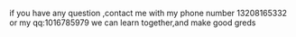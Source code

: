 if you have any question ,contact me with my phone number 13208165332 or my qq:1016785979
we can learn together,and make good greds
